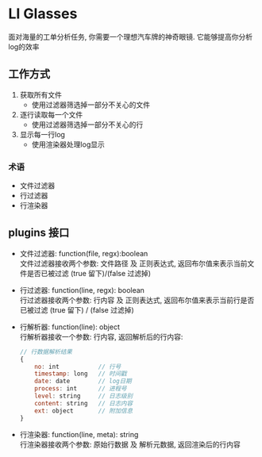 # LI Glasses
面对海量的工单分析任务, 你需要一个理想汽车牌的神奇眼镜. 它能够提高你分析log的效率

## 工作方式

1. 获取所有文件
    * 使用过滤器筛选掉一部分不关心的文件
2. 逐行读取每一个文件
    * 使用过滤器筛选掉一部分不关心的行
3. 显示每一行log
    * 使用渲染器处理log显示

### 术语
* 文件过滤器
* 行过滤器
* 行渲染器


## plugins 接口
* 文件过滤器: function(file, regx):boolean   
  文件过滤器接收两个参数: 文件路径 及 正则表达式, 返回布尔值来表示当前文件是否已被过滤 (true 留下)/(false 过滤掉)

* 行过滤器: function(line, regx): boolean  
  行过滤器接收两个参数: 行内容 及 正则表达式, 返回布尔值来表示当前行是否已被过滤 (true 留下) / (false 过滤掉) 

* 行解析器: function(line): object  
  行解析器接收一个参数: 行内容, 返回解析后的行内容:  
  ```javascript
  // 行数据解析结果
  {
      no: int           // 行号
      timestamp: long   // 时间戳
      date: date        // log日期
      process: int      // 进程号
      level: string     // 日志级别
      content: string   // 日志内容
      ext: object       // 附加信息
  }
  ```

* 行渲染器: function(line, meta): string  
  行渲染器接收两个参数: 原始行数据 及 解析元数据, 返回渲染后的行内容
  